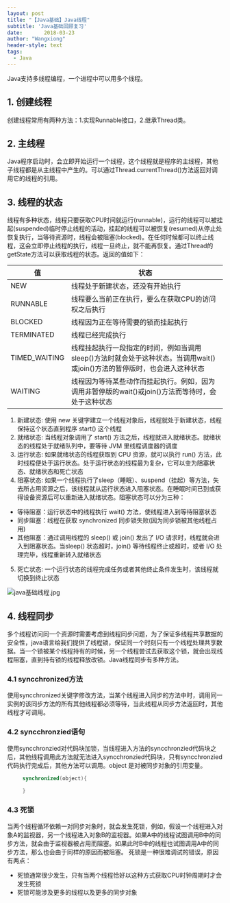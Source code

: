 ```yaml
---
layout: post
title: "【Java基础】Java线程"
subtitle: 'Java基础回顾复习'
date:       2018-03-23
author: "Wangxiong"
header-style: text
tags:
  - Java
---
```

Java支持多线程编程，一个进程中可以用多个线程。

## 1. 创建线程

创建线程常用有两种方法：1.实现Runnable接口，2.继承Thread类。

## 2. 主线程

Java程序启动时，会立即开始运行一个线程，这个线程就是程序的主线程，其他子线程都是从主线程中产生的。可以通过Thread.currentThread()方法返回对调用它的线程的引用。

## 3. 线程的状态

线程有多种状态，线程只要获取CPU时间就运行(runnable)，运行的线程可以被挂起(suspended)临时停止线程的活动，挂起的线程可以被恢复(resumed)从停止处恢复执行，当等待资源时，线程会被阻塞(blocked)。在任何时候都可以终止线程，这会立即停止线程的执行，线程一旦终止，就不能再恢复。通过Thread的getState方法可以获取线程的状态。返回的值如下：

| 值            | 状态                                                         |
| ------------- | ------------------------------------------------------------ |
| NEW           | 线程处于新建状态，还没有开始执行                             |
| RUNNABLE      | 线程要么当前正在执行，要么在获取CPU的访问权之后执行          |
| BLOCKED       | 线程因为正在等待需要的锁而挂起执行                           |
| TERMINATED    | 线程已经完成执行                                             |
| TIMED_WAITING | 线程挂起执行一段指定的时间，例如当调用sleep()方法时就会处于这种状态。当调用wait()或join()方法的暂停版时，也会进入这种状态 |
| WAITING       | 线程因为等待某些动作而挂起执行。例如，因为调用非暂停版的wait()或join()方法而等待时，会处于这种状态 |

1. 新建状态: 使用 new 关键字建立一个线程对象后，线程就处于新建状态，线程保持这个状态直到程序 start() 这个线程
2. 就绪状态: 当线程对象调用了 start() 方法之后，线程就进入就绪状态。就绪状态的线程处于就绪队列中，要等待 JVM 里线程调度器的调度
3. 运行状态: 如果就绪状态的线程获取到 CPU 资源，就可以执行 run() 方法，此时线程便处于运行状态。处于运行状态的线程最为复杂，它可以变为阻塞状态、就绪状态和死亡状态
4. 阻塞状态: 如果一个线程执行了sleep（睡眠）、suspend（挂起）等方法，失去所占用资源之后，该线程就从运行状态进入阻塞状态。在睡眠时间已到或获得设备资源后可以重新进入就绪状态。阻塞状态可以分为三种：

- 等待阻塞：运行状态中的线程执行 wait() 方法，使线程进入到等待阻塞状态
- 同步阻塞：线程在获取 synchronized 同步锁失败(因为同步锁被其他线程占用)
- 其他阻塞：通过调用线程的 sleep() 或 join() 发出了 I/O 请求时，线程就会进入到阻塞状态。当sleep() 状态超时，join() 等待线程终止或超时，或者 I/O 处理完毕，线程重新转入就绪状态
5. 死亡状态: 一个运行状态的线程完成任务或者其他终止条件发生时，该线程就切换到终止状态

![java基础线程.jpg](https://upload-images.jianshu.io/upload_images/10547376-99c09e9648a81f3b.jpg?imageMogr2/auto-orient/strip%7CimageView2/2/w/1240)

## 4.  线程同步

多个线程访问同一个资源时需要考虑到线程同步问题，为了保证多线程共享数据的安全性，java语言给我们提供了线程锁，保证同一个时刻只有一个线程处理共享数据。当一个锁被某个线程持有的时候，另一个线程尝试去获取这个锁，就会出现线程阻塞，直到持有锁的线程释放改锁。Java线程同步有多种方法。

### 4.1 syncchronized方法

使用syncchronized关键字修改方法，当某个线程进入同步的方法中时，调用同一实例的该同步方法的所有其他线程都必须等待，当此线程从同步方法返回时，其他线程才可调用。

### 4.2 syncchronzied语句

使用syncchronzied对代码块加锁，当线程进入方法的syncchronzied代码块之后，其他线程调用此方法就无法进入syncchronzied代码块，只有syncchronzied代码执行完成后，其他方法可以调用。object 是对被同步对象的引用变量。

```java
	 synchronized(object){
 
	 }
```

### 4.3 死锁

当两个线程循环依赖一对同步对象时，就会发生死锁，例如，假设一个线程进入对象A的监视器，另一个线程进入对象B的监视器。如果A中的线程试图调用B中的同步方法，就会由于监视器被占用而阻塞。如果此时B中的线程也试图调用A中的同步方法，那么也会由于同样的原因而被阻塞。 死锁是一种很难调试的错误，原因有两点：

- 死锁通常很少发生，只有当两个线程恰好以这种方式获取CPU时钟周期时才会发生死锁
- 死锁可能涉及更多的线程以及更多的同步对象



